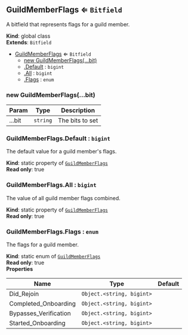 <a name="GuildMemberFlags"></a>

## GuildMemberFlags ⇐ <code>Bitfield</code>
A bitfield that represents flags for a guild member.

**Kind**: global class  
**Extends**: <code>Bitfield</code>  

* [GuildMemberFlags](#GuildMemberFlags) ⇐ <code>Bitfield</code>
    * [new GuildMemberFlags(...bit)](#new_GuildMemberFlags_new)
    * [.Default](#GuildMemberFlags.Default) : <code>bigint</code>
    * [.All](#GuildMemberFlags.All) : <code>bigint</code>
    * [.Flags](#GuildMemberFlags.Flags) : <code>enum</code>

<a name="new_GuildMemberFlags_new"></a>

### new GuildMemberFlags(...bit)

| Param | Type | Description |
| --- | --- | --- |
| ...bit | <code>string</code> | The bits to set |

<a name="GuildMemberFlags.Default"></a>

### GuildMemberFlags.Default : <code>bigint</code>
The default value for a guild member's flags.

**Kind**: static property of [<code>GuildMemberFlags</code>](#GuildMemberFlags)  
**Read only**: true  
<a name="GuildMemberFlags.All"></a>

### GuildMemberFlags.All : <code>bigint</code>
The value of all guild member flags combined.

**Kind**: static property of [<code>GuildMemberFlags</code>](#GuildMemberFlags)  
**Read only**: true  
<a name="GuildMemberFlags.Flags"></a>

### GuildMemberFlags.Flags : <code>enum</code>
The flags for a guild member.

**Kind**: static enum of [<code>GuildMemberFlags</code>](#GuildMemberFlags)  
**Read only**: true  
**Properties**

| Name | Type | Default |
| --- | --- | --- |
| Did_Rejoin | <code>Object.&lt;string, bigint&gt;</code> | <code></code> | 
| Completed_Onboarding | <code>Object.&lt;string, bigint&gt;</code> | <code></code> | 
| Bypasses_Verification | <code>Object.&lt;string, bigint&gt;</code> | <code></code> | 
| Started_Onboarding | <code>Object.&lt;string, bigint&gt;</code> | <code></code> | 

